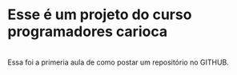 #  Esse é um projeto do curso programadores carioca
 <br>
 Essa foi a primeria aula de como postar um repositório no GITHUB.
